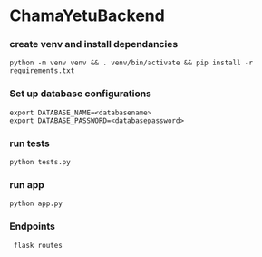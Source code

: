 # ChamaYetuBackend
### create venv and install dependancies
```{shell}
python -m venv venv && . venv/bin/activate && pip install -r requirements.txt
```

### Set up database configurations
```{shell}
export DATABASE_NAME=<databasename>
export DATABASE_PASSWORD=<databasepassword>
```

### run tests
```{shell}
python tests.py
```

### run app
```{shell}
python app.py
```

### Endpoints
```{shell}
 flask routes
```
